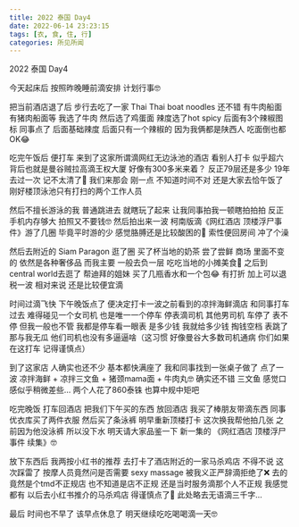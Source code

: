 ```yaml
---
title: 2022 泰国 Day4
date: 2022-06-14 23:23:15
tags: [衣, 食, 住, 行]
categories: 所见所闻
---
```


2022 泰国 Day4

今天起床后 按照昨晚睡前滴安排 计划行事🤓

把当前酒店退了后 步行去吃了一家 Thai Thai boat noodles 还不错 有牛肉船面 有猪肉船面等 我选了牛肉 然后选了鸡蛋面 辣度选了hot spicy 后面有3个辣椒图标 同事点了 后面基础辣度 后面只有一个辣椒的 因为我俩都是陕西人 吃面倒也都OK😂

吃完午饭后 便打车 来到了这家所谓滴网红无边泳池的酒店 看别人打卡 似乎超六 背后也就是曼谷贼拉高滴王权大厦 好像有300多米来着？ 反正79层还是多少 19年去过一次 记不太清了🤣  我们来那会 刚一点 不知道时间不对 还是大家去恰午饭了 刚好楼顶泳池只有打扫的两个工作人员 

然后不擅长游泳的我 普通跳进去 就瞎玩了起来 让我同事拍我一顿瞎拍拍拍 反正手机内存够大 拍照又不要钱🤓 然后拍出来一波 柯南版滴《网红酒店 顶楼浮尸事件》游了几圈 毕竟平时游的少 感觉胳膊还是比较酸困的🤣  索性便回房间 冲了个澡 

然后去附近的 Siam Paragon 逛了圈 买了杯当地的奶茶 尝了尝鲜 商场 里面不变的 依然是各种奢侈品 而我主要 一般去负一层 吃吃当地的小摊美食🤣 之后到 central world去逛了 帮迪拜的姐妹 买了几瓶香水和一个包😂 有打折 加上可以退税一波 相对来说 还是比较便宜滴

时间过滴飞快 下午晚饭点了 便决定打卡一波之前看到的凉拌海鲜滴店 和同事打车过去 难得碰见一个女司机 也是唯一一个停车 停表滴司机 其他男司机 车停了 表不停 但我一般也不管 我都是停车看一眼表 是多少钱 我就给多少钱 掏钱空档 表跳了 那与我无瓜 他们司机也没有多逼逼啥（这习惯 好像曼谷大多数司机通病 你们如果在这打车 记得谨慎点）

到了这家店 人确实也还不少 基本都快满座了 我和同事找到一张桌子做了 点了一波 凉拌海鲜 + 凉拌三文鱼 + 猪颈mama面 + 牛肉丸🤓 确实还不错 三文鱼 感觉口感似乎稍微差些… 两个人花了860泰铢 也算中规中矩吧 

吃完晚饭 打车回酒店 把我们下午买的东西 放回酒店 我买了棒朋友带滴东西 同事优衣库买了两件衣服 然后买了条泳裤 明早重新顶楼打卡 这次换我帮他拍几张 之前因为他没泳裤 所以没下水 明天请大家品鉴一下 新一集的 《网红酒店 顶楼浮尸事件 续集》🤓

放下东西后 我两按小红书的推荐 去打卡了酒店附近的一家马杀鸡店 不得不说 这次踩雷了 按摩人员竟然问是否需要 sexy massage 被我义正严辞滴拒绝了❌  去的竟然是个tmd不正规店 也不知道是店不正规 还是当时服务滴那个人不正规 我感觉都有 以后去小红书推介的马杀鸡店 得谨慎点了🤪 此处略去无语滴三千字…

最后 时间也不早了 该早点休息了 明天继续吃吃喝喝滴一天🤓